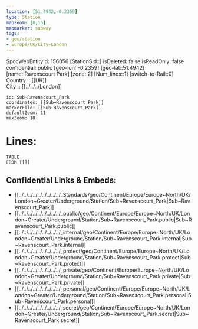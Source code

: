 ```yaml
---
location: [51.4942,-0.2359] 
type: Station 
mapzoom: [8,15] 
mapmarker: subway 
tags:
- geo/station
- Europe/UK/City~London
---
```

SpocWebEntityId: 156056
[StationSId::] 
isDeleted: false
isReadOnly: false
confidential: public
[geo-lon::-0.2359] 
[geo-lat::51.4942] 
[name::Ravenscourt Park] 
[zone::2] 
[Num_lines::1] 
[switch-to-Rail::0] 
Country :: [[UK]]  
City :: [[../../../London]]  


```leaflet
id: Sub~Ravenscourt_Park
coordinates: [[Sub~Ravenscourt_Park]] 
markerFile: [[Sub~Ravenscourt_Park]] 
defaultZoom: 11 
maxZoom: 18
```


# Lines: 
```dataview
TABLE 
FROM [[]] 
```

## Confidential Links & Embeds: 
- [[../../../../../../../../../_Standards/geo/Continent/Europe/Europe~North/UK/London~Greater/Underground/Station/Sub~Ravenscourt_Park|Sub~Ravenscourt_Park]] 
- [[../../../../../../../../../_public/geo/Continent/Europe/Europe~North/UK/London~Greater/Underground/Station/Sub~Ravenscourt_Park.public|Sub~Ravenscourt_Park.public]] 
- [[../../../../../../../../../_internal/geo/Continent/Europe/Europe~North/UK/London~Greater/Underground/Station/Sub~Ravenscourt_Park.internal|Sub~Ravenscourt_Park.internal]] 
- [[../../../../../../../../../_protect/geo/Continent/Europe/Europe~North/UK/London~Greater/Underground/Station/Sub~Ravenscourt_Park.protect|Sub~Ravenscourt_Park.protect]] 
- [[../../../../../../../../../_private/geo/Continent/Europe/Europe~North/UK/London~Greater/Underground/Station/Sub~Ravenscourt_Park.private|Sub~Ravenscourt_Park.private]] 
- [[../../../../../../../../../_personal/geo/Continent/Europe/Europe~North/UK/London~Greater/Underground/Station/Sub~Ravenscourt_Park.personal|Sub~Ravenscourt_Park.personal]] 
- [[../../../../../../../../../_secret/geo/Continent/Europe/Europe~North/UK/London~Greater/Underground/Station/Sub~Ravenscourt_Park.secret|Sub~Ravenscourt_Park.secret]] 
